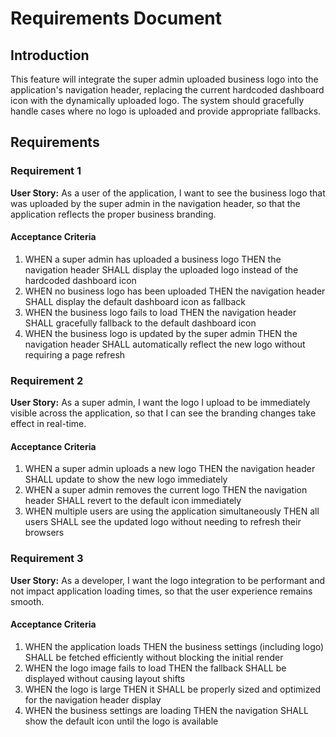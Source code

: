 # Requirements Document

## Introduction

This feature will integrate the super admin uploaded business logo into the application's navigation header, replacing the current hardcoded dashboard icon with the dynamically uploaded logo. The system should gracefully handle cases where no logo is uploaded and provide appropriate fallbacks.

## Requirements

### Requirement 1

**User Story:** As a user of the application, I want to see the business logo that was uploaded by the super admin in the navigation header, so that the application reflects the proper business branding.

#### Acceptance Criteria

1. WHEN a super admin has uploaded a business logo THEN the navigation header SHALL display the uploaded logo instead of the hardcoded dashboard icon
2. WHEN no business logo has been uploaded THEN the navigation header SHALL display the default dashboard icon as fallback
3. WHEN the business logo fails to load THEN the navigation header SHALL gracefully fallback to the default dashboard icon
4. WHEN the business logo is updated by the super admin THEN the navigation header SHALL automatically reflect the new logo without requiring a page refresh

### Requirement 2

**User Story:** As a super admin, I want the logo I upload to be immediately visible across the application, so that I can see the branding changes take effect in real-time.

#### Acceptance Criteria

1. WHEN a super admin uploads a new logo THEN the navigation header SHALL update to show the new logo immediately
2. WHEN a super admin removes the current logo THEN the navigation header SHALL revert to the default icon immediately
3. WHEN multiple users are using the application simultaneously THEN all users SHALL see the updated logo without needing to refresh their browsers

### Requirement 3

**User Story:** As a developer, I want the logo integration to be performant and not impact application loading times, so that the user experience remains smooth.

#### Acceptance Criteria

1. WHEN the application loads THEN the business settings (including logo) SHALL be fetched efficiently without blocking the initial render
2. WHEN the logo image fails to load THEN the fallback SHALL be displayed without causing layout shifts
3. WHEN the logo is large THEN it SHALL be properly sized and optimized for the navigation header display
4. WHEN the business settings are loading THEN the navigation SHALL show the default icon until the logo is available